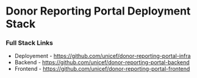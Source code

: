 Donor Reporting Portal Deployment Stack
============================================


### Full Stack Links

  - Deployement - https://github.com/unicef/donor-reporting-portal-infra
  - Backend - https://github.com/unicef/donor-reporting-portal-backend
  - Frontend - https://github.com/unicef/donor-reporting-portal-frontend
  

